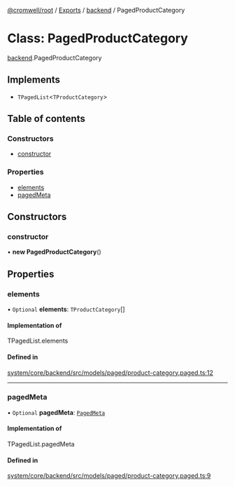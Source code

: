 [@cromwell/root](../README.md) / [Exports](../modules.md) / [backend](../modules/backend.md) / PagedProductCategory

# Class: PagedProductCategory

[backend](../modules/backend.md).PagedProductCategory

## Implements

- `TPagedList`<`TProductCategory`\>

## Table of contents

### Constructors

- [constructor](#constructor)

### Properties

- [elements](#elements)
- [pagedMeta](#pagedmeta)

## Constructors

### constructor

• **new PagedProductCategory**()

## Properties

### elements

• `Optional` **elements**: `TProductCategory`[]

#### Implementation of

TPagedList.elements

#### Defined in

[system/core/backend/src/models/paged/product-category.paged.ts:12](https://github.com/CromwellCMS/Cromwell/blob/master/system/core/backend/src/models/paged/product-category.paged.ts#L12)

___

### pagedMeta

• `Optional` **pagedMeta**: [`PagedMeta`](./backend.PagedMeta.md)

#### Implementation of

TPagedList.pagedMeta

#### Defined in

[system/core/backend/src/models/paged/product-category.paged.ts:9](https://github.com/CromwellCMS/Cromwell/blob/master/system/core/backend/src/models/paged/product-category.paged.ts#L9)
